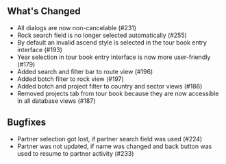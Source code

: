 ## What's Changed

* All dialogs are now non-cancelable (#231)
* Rock search field is no longer selected automatically (#255)
* By default an invalid ascend style is selected in the tour book
  entry interface (#193)
* Year selection in tour book entry interface is now more
  user-friendly (#179)
* Added search and filter bar to route view (#196)
* Added botch filter to rock view (#197)
* Added botch and project filter to country and sector views (#186)
* Removed projects tab from tour book because they are now accessible
  in all database views (#187)

## Bugfixes

* Partner selection got lost, if partner search field was used (#224)
* Partner was not updated, if name was changed and back button was
  used to resume to partner activity (#233)
